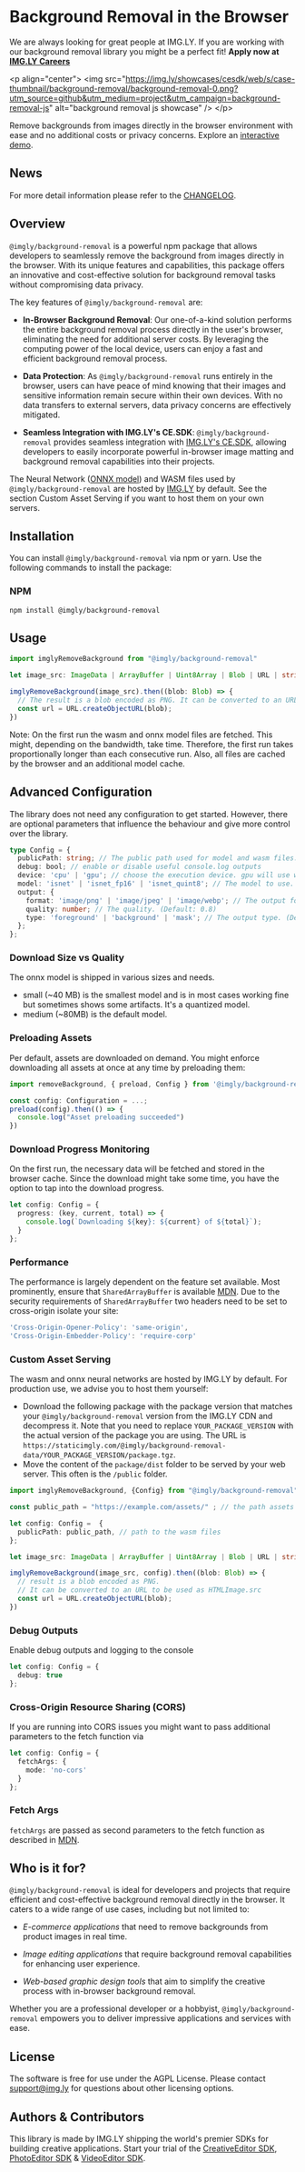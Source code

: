 # Background Removal in the Browser

We are always looking for great people at IMG.LY. If you are working with our background removal library you might be a perfect fit! **Apply now at [IMG.LY Careers](https://img.ly/company/careers/?utm_source=github&utm_medium=readme&utm_campaign=background-removal-js)**

&lt;p align="center"&gt; &lt;img src="https://img.ly/showcases/cesdk/web/s/case-thumbnail/background-removal/background-removal-0.png?utm_source=github&utm_medium=project&utm_campaign=background-removal-js" alt="background removal js showcase" /&gt; &lt;/p&gt;

Remove backgrounds from images directly in the browser environment with ease and no additional costs or privacy concerns. Explore an [interactive demo](https://img.ly/showcases/cesdk/web/background-removal/web?utm_source=github&utm_medium=project&utm_campaign=background-removal-js).

## News

For more detail information please refer to the [CHANGELOG](./CHANGELOG.md).

## Overview

`@imgly/background-removal` is a powerful npm package that allows developers to seamlessly remove the background from images directly in the browser. With its unique features and capabilities, this package offers an innovative and cost-effective solution for background removal tasks without compromising data privacy.

The key features of `@imgly/background-removal` are:

- **In-Browser Background Removal**: Our one-of-a-kind solution performs the entire background removal process directly in the user's browser, eliminating the need for additional server costs. By leveraging the computing power of the local device, users can enjoy a fast and efficient background removal process.

- **Data Protection**: As `@imgly/background-removal` runs entirely in the browser, users can have peace of mind knowing that their images and sensitive information remain secure within their own devices. With no data transfers to external servers, data privacy concerns are effectively mitigated.

- **Seamless Integration with IMG.LY's CE.SDK**: `@imgly/background-removal` provides seamless integration with [IMG.LY's CE.SDK](https://img.ly/products/creative-sdk?utm_source=github&utm_medium=project&utm_campaign=background-removal-js), allowing developers to easily incorporate powerful in-browser image matting and background removal capabilities into their projects.

The Neural Network ([ONNX model](https://onnx.ai/)) and WASM files used by `@imgly/background-removal` are hosted by [IMG.LY](https://img.ly/) by default. See the section Custom Asset Serving if you want to host them on your own servers.

## Installation

You can install `@imgly/background-removal` via npm or yarn. Use the following commands to install the package:

### NPM

```shell
npm install @imgly/background-removal
```

## Usage

```typescript
import imglyRemoveBackground from "@imgly/background-removal"

let image_src: ImageData | ArrayBuffer | Uint8Array | Blob | URL | string = ...;

imglyRemoveBackground(image_src).then((blob: Blob) => {
  // The result is a blob encoded as PNG. It can be converted to an URL to be used as HTMLImage.src
  const url = URL.createObjectURL(blob);
})
```

Note: On the first run the wasm and onnx model files are fetched. This might, depending on the bandwidth, take time. Therefore, the first run takes proportionally longer than each consecutive run. Also, all files are cached by the browser and an additional model cache.

## Advanced Configuration

The library does not need any configuration to get started. However, there are optional parameters that influence the behaviour and give more control over the library.

```typescript
type Config = {
  publicPath: string; // The public path used for model and wasm files. Default: 'https://staticimgly.com/${PACKAGE_NAME}-data/${PACKAGE_VERSION}/dist/'
  debug: bool; // enable or disable useful console.log outputs
  device: 'cpu' | 'gpu'; // choose the execution device. gpu will use webgpu if available
  model: 'isnet' | 'isnet_fp16' | 'isnet_quint8'; // The model to use. (Default "isnet_fp16")
  output: {
    format: 'image/png' | 'image/jpeg' | 'image/webp'; // The output format. (Default "image/png")
    quality: number; // The quality. (Default: 0.8)
    type: 'foreground' | 'background' | 'mask'; // The output type. (Default "foreground")
  };
};
```

### Download Size vs Quality

The onnx model is shipped in various sizes and needs.

- small (\~40 MB) is the smallest model and is in most cases working fine but sometimes shows some artifacts. It's a quantized model.
- medium (\~80MB) is the default model.

### Preloading Assets

Per default, assets are downloaded on demand. You might enforce downloading all assets at once at any time by preloading them:

```typescript
import removeBackground, { preload, Config } from '@imgly/background-removal';

const config: Configuration = ...;
preload(config).then(() => {
  console.log("Asset preloading succeeded")
})
```

### Download Progress Monitoring

On the first run, the necessary data will be fetched and stored in the browser cache. Since the download might take some time, you have the option to tap into the download progress.

```typescript
let config: Config = {
  progress: (key, current, total) => {
    console.log(`Downloading ${key}: ${current} of ${total}`);
  }
};
```

### Performance

The performance is largely dependent on the feature set available. Most prominently, ensure that `SharedArrayBuffer` is available [MDN](https://developer.mozilla.org/en-US/docs/Web/JavaScript/Reference/Global_Objects/SharedArrayBuffer). Due to the security requirements of `SharedArrayBuffer` two headers need to be set to cross-origin isolate your site:

```typescript
'Cross-Origin-Opener-Policy': 'same-origin',
'Cross-Origin-Embedder-Policy': 'require-corp'
```

### Custom Asset Serving

The wasm and onnx neural networks are hosted by IMG.LY by default. For production use, we advise you to host them yourself:

- Download the following package with the package version that matches your `@imgly/background-removal` version from the IMG.LY CDN and decompress it. Note that you need to replace `YOUR_PACKAGE_VERSION` with the actual version of the package you are using. The URL is `https://staticimgly.com/@imgly/background-removal-data/YOUR_PACKAGE_VERSION/package.tgz`.
- Move the content of the `package/dist` folder to be served by your web server. This often is the `/public` folder.

```typescript
import imglyRemoveBackground, {Config} from "@imgly/background-removal"

const public_path = "https://example.com/assets/" ; // the path assets are served from

let config: Config =  {
  publicPath: public_path, // path to the wasm files
};

let image_src: ImageData | ArrayBuffer | Uint8Array | Blob | URL | string = ...;

imglyRemoveBackground(image_src, config).then((blob: Blob) => {
  // result is a blob encoded as PNG.
  // It can be converted to an URL to be used as HTMLImage.src
  const url = URL.createObjectURL(blob);
})
```

### Debug Outputs

Enable debug outputs and logging to the console

```typescript
let config: Config = {
  debug: true
};
```

### Cross-Origin Resource Sharing (CORS)

If you are running into CORS issues you might want to pass additional parameters to the fetch function via

```typescript
let config: Config = {
  fetchArgs: {
    mode: 'no-cors'
  }
};
```

### Fetch Args

`fetchArgs` are passed as second parameters to the fetch function as described in [MDN](https://developer.mozilla.org/en-US/docs/Web/API/Fetch_API/Using_Fetch).

## Who is it for?

`@imgly/background-removal` is ideal for developers and projects that require efficient and cost-effective background removal directly in the browser. It caters to a wide range of use cases, including but not limited to:

- _E-commerce applications_ that need to remove backgrounds from product images in real time.

- _Image editing applications_ that require background removal capabilities for enhancing user experience.

- _Web-based graphic design tools_ that aim to simplify the creative process with in-browser background removal.

Whether you are a professional developer or a hobbyist, `@imgly/background-removal` empowers you to deliver impressive applications and services with ease.

## License

The software is free for use under the AGPL License. Please contact [support@img.ly](mailto:support@img.ly?subject=Background-Removal%20License) for questions about other licensing options.

## Authors & Contributors

This library is made by IMG.LY shipping the world's premier SDKs for building creative applications. Start your trial of the [CreativeEditor SDK](https://img.ly/products/creative-sdk?utm_source=github&utm_medium=project&utm_campaign=background-removal-js), [PhotoEditor SDK](https://img.ly/products/photo-sdk?utm_source=github&utm_medium=project&utm_campaign=background-removal-js) & [VideoEditor SDK](https://img.ly/products/video-sdk?utm_source=github&utm_medium=project&utm_campaign=background-removal-js).
